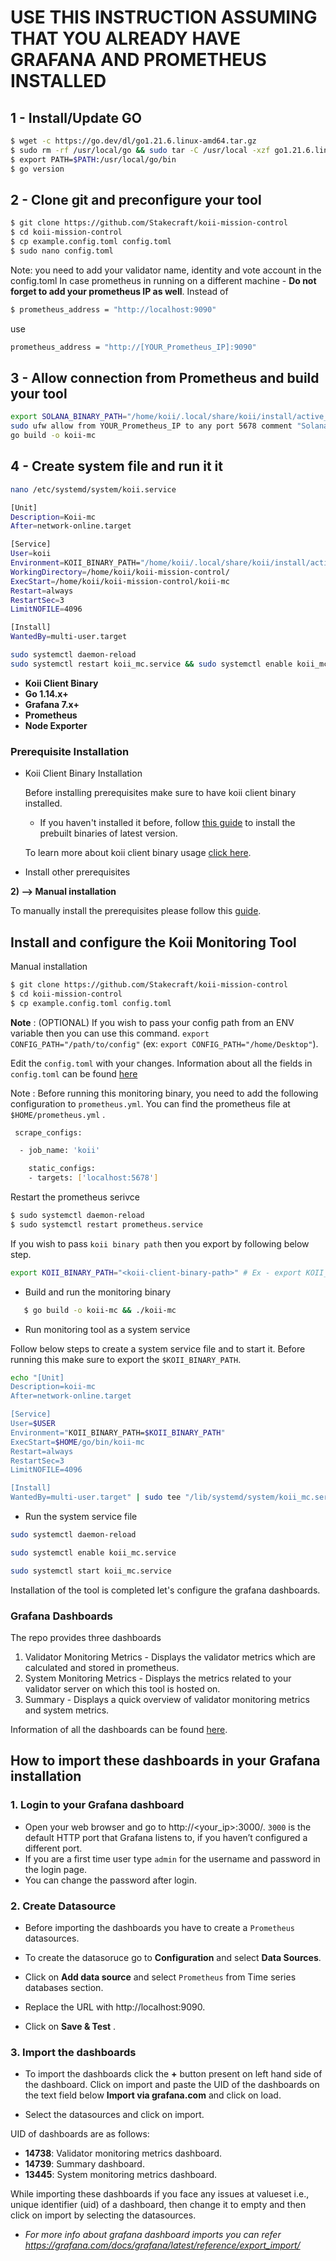 # USE THIS INSTRUCTION ASSUMING THAT YOU ALREADY HAVE GRAFANA AND PROMETHEUS INSTALLED 

## 1 - Install/Update GO

```sh
$ wget -c https://go.dev/dl/go1.21.6.linux-amd64.tar.gz
$ sudo rm -rf /usr/local/go && sudo tar -C /usr/local -xzf go1.21.6.linux-amd64.tar.gz
$ export PATH=$PATH:/usr/local/go/bin
$ go version

```

## 2 - Clone git and preconfigure your tool

```sh
$ git clone https://github.com/Stakecraft/koii-mission-control
$ cd koii-mission-control
$ cp example.config.toml config.toml
$ sudo nano config.toml

```
Note: you need to add your validator name, identity and vote account in the config.toml
In case prometheus in running on a different machine - **Do not forget to add your prometheus IP as well**. Instead of 
```sh
$ prometheus_address = "http://localhost:9090"
```
use
```sh
prometheus_address = "http://[YOUR_Prometheus_IP]:9090"
```


## 3 - Allow connection from Prometheus and build your tool

```sh
export SOLANA_BINARY_PATH="/home/koii/.local/share/koii/install/active_release/bin/koii"
sudo ufw allow from YOUR_Prometheus_IP to any port 5678 comment "Solana Monitoring"
go build -o koii-mc
```

## 4 - Create system file and run it it

```sh
nano /etc/systemd/system/koii.service

[Unit]
Description=Koii-mc
After=network-online.target

[Service]
User=koii
Environment=KOII_BINARY_PATH="/home/koii/.local/share/koii/install/active_release/bin/koii"
WorkingDirectory=/home/koii/koii-mission-control/
ExecStart=/home/koii/koii-mission-control/koii-mc
Restart=always
RestartSec=3
LimitNOFILE=4096

[Install]
WantedBy=multi-user.target

```
```sh
sudo systemctl daemon-reload
sudo systemctl restart koii_mc.service && sudo systemctl enable koii_mc.service && sudo journalctl -u koii_mc.service -f
```

- **Koii Client Binary**
- **Go 1.14.x+**
- **Grafana 7.x+**
- **Prometheus**
- **Node Exporter**

### Prerequisite Installation

 - Koii Client Binary Installation 

   Before installing prerequisites make sure to have koii client binary installed.
   - If you haven't installed it before, follow [this guide](https://docs.koii.network/run-a-node/k2-validators/system-setup) to install the prebuilt binaries of latest version.

   To learn more about koii client binary usage [click here](https://github.com/Stakecraft/koii-mission-control/blob/main/docs/prereq-manual.md#install-solana-client).

 - Install other prerequisites


**2) --> Manual installation**

To manually install the prerequisites please follow this [guide](./docs/prereq-manual.md).
 
## Install and configure the Koii Monitoring Tool

Manual installation

```bash
$ git clone https://github.com/Stakecraft/koii-mission-control
$ cd koii-mission-control
$ cp example.config.toml config.toml
```

**Note** : (OPTIONAL) If you wish to pass your config path from an ENV variable then you can use this command. `export CONFIG_PATH="/path/to/config"` (ex: `export CONFIG_PATH="/home/Desktop"`).

Edit the `config.toml` with your changes. Information about all the fields in `config.toml` can be found [here](./docs/config-desc.md)

Note : Before running this monitoring binary, you need to add the following configuration to `prometheus.yml`. You can find the prometheus file at `$HOME/prometheus.yml` .

```sh
 scrape_configs:

  - job_name: 'koii'

    static_configs:
    - targets: ['localhost:5678']

```

Restart the prometheus serivce

```sh 
$ sudo systemctl daemon-reload
$ sudo systemctl restart prometheus.service
```

If you wish to pass `koii binary path` then you export by following below step.
```sh
export KOII_BINARY_PATH="<koii-client-binary-path>" # Ex - export KOII_BINARY_PATH="/home/ubuntu/.local/share/koii/install/active_release/bin:$PATH"
```

- Build and run the monitoring binary

```sh
   $ go build -o koii-mc && ./koii-mc
```

- Run monitoring tool as a system service

Follow below steps to create a system service file and to start it.
Before running this make sure to export the `$KOII_BINARY_PATH`.

```sh
echo "[Unit]
Description=koii-mc
After=network-online.target

[Service]
User=$USER
Environment="KOII_BINARY_PATH=$KOII_BINARY_PATH"
ExecStart=$HOME/go/bin/koii-mc
Restart=always
RestartSec=3
LimitNOFILE=4096

[Install]
WantedBy=multi-user.target" | sudo tee "/lib/systemd/system/koii_mc.service"
```
- Run the system service file
```sh
sudo systemctl daemon-reload

sudo systemctl enable koii_mc.service

sudo systemctl start koii_mc.service
````

Installation of the tool is completed let's configure the grafana dashboards.

### Grafana Dashboards

The repo provides three dashboards

1. Validator Monitoring Metrics - Displays the validator metrics which are calculated and stored in prometheus.
2. System Monitoring Metrics - Displays the metrics related to your validator server on which this tool is hosted on.
3. Summary - Displays a quick overview of validator monitoring metrics and system metrics.

Information of all the dashboards can be found [here](./docs/dashboard-desc.md).

## How to import these dashboards in your Grafana installation

### 1. Login to your Grafana dashboard
- Open your web browser and go to http://<your_ip>:3000/. `3000` is the default HTTP port that Grafana listens to, if you haven’t configured a different port.
- If you are a first time user type `admin` for the username and password in the login page.
- You can change the password after login.

### 2. Create Datasource

- Before importing the dashboards you have to create a `Prometheus` datasources.

- To create the datasoruce go to **Configuration** and select **Data Sources**.

- Click on **Add data source** and select `Prometheus` from Time series databases section.

- Replace the URL with http://localhost:9090. 

- Click on **Save & Test** .

### 3. Import the dashboards

- To import the dashboards click the **+** button present on left hand side of the dashboard. Click on import and paste the UID of the dashboards on the text field below **Import via grafana.com** and click on load. 

- Select the datasources and click on import.

UID of dashboards are as follows:

 - **14738**: Validator monitoring metrics dashboard.
 - **14739**: Summary dashboard.
 - **13445**: System monitoring metrics dashboard.

 While importing these dashboards if you face any issues at valueset i.e., unique identifier (uid) of a dashboard, then change it to empty and then click on import by selecting the datasources.


- *For more info about grafana dashboard imports you can refer https://grafana.com/docs/grafana/latest/reference/export_import/*

